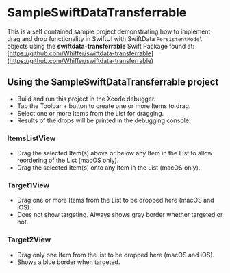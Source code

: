 # SampleSwiftDataTransferrable


This is a self contained sample project demonstrating how to implement drag and drop functionality in SwiftUI with SwiftData `PersistentModel` objects using the **swiftdata-transferrable** Swift Package found at: [https://github.com/Whiffer/swiftdata-transferrable](https://github.com/Whiffer/swiftdata-transferrable)

## Using the SampleSwiftDataTransferrable project
- Build and run this project in the Xcode debugger.
- Tap the Toolbar + button to create one or more Items to drag.
- Select one or more Items from the List for dragging.
- Results of the drops will be printed in the debugging console.

### ItemsListView
- Drag the selected Item(s) above or below any Item in the List to allow reordering of the List (macOS only).
- Drag the selected Item(s) onto any Item in the List (macOS only).
### Target1View
- Drag one or more Items from the List to be dropped here (macOS and iOS).
- Does not show targeting. Always shows gray border whether targeted or not.
### Target2View
- Drag only one Item from the list to be dropped here (macOS and iOS).
- Shows a blue border when targeted.
